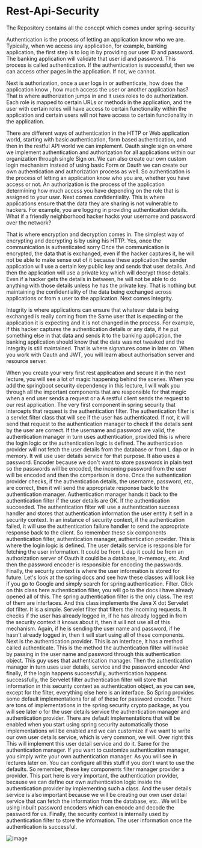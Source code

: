 # Rest-Api-Security
The Repository contains all the concept which comes under spring-security 


Authentication is the process of letting an application know who we are. Typically, when we access any application, for example, banking application, the first step is to
log in by providing our user ID and password.
The banking application will validate that user id and password. This process is called authentication. If the authentication is successful, then we can access other pages in the application.
If not, we cannot.

Next is authorization, once a user logs in or authenticate, how does the application know , how much  access the user or another application has?
That is where authorization jumps in and it uses roles to do authorization.
Each role is mapped to certain
URLs or methods in the application, and the user with certain roles will have access to certain
functionality within the application and certain users will not have access to certain functionality
in the application.


There are different ways of authentication in the HTTP or Web application world, starting with basic authentication, form based authentication, and then in the restful API world we can implement. Oauth single sign on where we implement authentication and authorization for all applications within our organization through single Sign on. We can also create our own custom login mechanism instead of using basic Form or Oauth we can create our own authentication and authorization process as well.
So authentication is the process of letting an application know who you are, whether you have access or not. An authorization is the process of the application determining how much access you have depending on the role that is assigned to your user. Next comes confidentiality. This is where applications ensure that the data they are sharing is not vulnerable to hackers. For example, you are logging in providing authentication details. What if a friendly neighborhood hacker hacks your username and password over the network?

That is where encryption and decryption comes in.
The simplest way of encrypting and decrypting is by using his HTTP.
Yes, once the communication is authenticated sorry
Once the communication is encrypted, the data that is exchanged, even if the hacker captures it,
he will not be able to make sense out of it because these application the sender application will use
a certain key public key and sends that user details.
And then the application will use a private key which will decrypt those details.
Even if a hacker gets the details in between, he will not be able to do anything with those details
unless he has the private key.
That is nothing but maintaining the confidentiality of the data being exchanged across applications
or from a user to the application.
Next comes integrity.

Integrity is where applications can ensure that whatever data is being exchanged is really coming from
the Same user that is expecting or the application it is expecting and it is not changed in the process.
For example, if this hacker captures the authentication details or any data, if he put something else
in that data and sends it to the banking application, the banking application should know that the
data was not tweaked and the integrity is still maintained.
That is where signatures come in later on.
When you work with Oauth and JWT, you will learn about authorisation server and resource server.





When you create your very first rest application and secure it in the next lecture, you will see a lot of
magic happening behind the scenes.
When you add the springboot security dependency in this lecture, I will walk you through all the important
components that are responsible for that magic when a end user sends a request or a
A restful client sends the request to our rest application.
The very first component in spring security that intercepts that request is the authentication filter.
The authentication filter is a servlet filter class that will see if the user has authenticated.
If not, it will send that request to the authentication manager to check if the details sent by the
user are correct.
If the username and password are valid, the authentication manager in turn uses authentication, provided
this is where the login logic or the authentication logic is defined.
The authentication provider will not fetch the user details from the database or from L dap or in memory.
It will use user details service for that purpose.
It also uses a password.
Encoder because we don't want to store passwords in plain text so the passwords will be encoded, the incoming
password from the user will be encoded and then the comparison is done.
Once the authentication provider checks, if the authentication details, the username, password, etc,
are correct, then it will send the appropriate response back to the authentication manager.
Authentication manager hands it back to the authentication filter if the user details are OK.
If the authentication succeeded.
The authentication filter will use a authentication success handler and stores that authentication
information the user entity it self in a security context.
In an instance of security context, if the authentication failed, it will use the authentication failure
handler to send the appropriate response back to the client.
So remember these six components authentication filter, authentication manager, authentication provider.
This is where the login logic is defined.
The user details service is responsible for fetching the user information.
It could be from L dap it could be from an authorization server of Oauth it could be a database, in-memory,
etc. And then the password encoder is responsible for encoding the passwords.
Finally, the security context is where the user information is stored for future.
Let's look at the spring docs and see how these classes will look like if you go to Google and simply
search for spring authentication.
Filter.
Click on this class here authentication filter, you will go to the docs i have already opened all of this.
The spring authentication filter is the only class.
The rest of them are interfaces.
And this class implements the Java X dot
Servelet dot filter.
It is a simple.
Servelet filter that filters the incoming requests.
It checks if the user has already logged in, if he has already logged in from the security context
it knows about it, then it will not use all of this mechanism.
Again, if he is sending the user name and password, if he hasn't already logged in, then it will
start using all of these components.
Next is the authentication provider.
This is an interface, it has a method called authenticate.
This is the method the authentication filter will invoke by passing in the user name and password through
this authentication object.
This guy uses that authentication manager.
Then the authentication manager in turn uses user details, service and the password encoder
And finally, if the login happens successfully, authentication happens successfully, the Servelet
filter authentication filter will store that information in this security context as authentication
object, as you can see, except for the filter, everything else here is an interface.
So Spring provides some default implementations for all of these for password encoder.
There are tons of implementations in the spring security crypto package, as you will see later o
for the user details service the authentication manager and authentication provider.
There are default implementations that will be enabled when you start using spring security automatically
those implementations will be enabled and we can customize if we want to write our own user details
service, which is very common, we will.
Over right this
This will implement this user detail service and do it.
Same for the authentication manager.
If you want to customize authentication manager, you simply write your own authentication manager.
As you will see in lectures later on.
You can configure all this stuff if you don't want to use the defaults.
So remember, these key components filter manager provider a provider.
This part here is very important, the authentication provider, because we can define our own authentication
logic inside the authentication provider by implementing such a class.
And the user details service is also important because we will be creating our own user detail service
that can fetch the information from the database, etc..
We will be using inbuilt password encoders which can encode and decode the password for us.
Finally, the security context is internally used by authentication filter to store the information.
The user information once the authentication is successful.

![image](https://user-images.githubusercontent.com/48161515/165257937-ba27ca40-26de-4be4-b34d-296b3f47b807.png)

